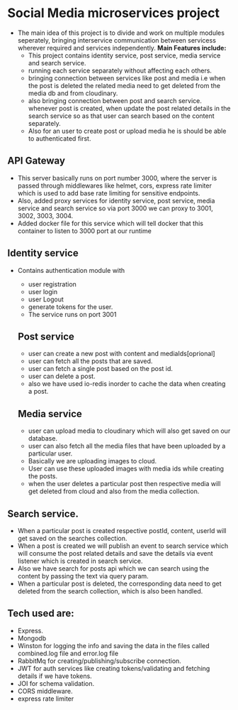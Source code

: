# Social Media microservices project

- The main idea of this project is to divide and work on multiple modules seperately, bringing interservice communication between servicess wherever required and services independently.
  **Main Features include:**
  - This project contains identity service, post service, media service and search service.
  - running each service separately without affecting each others.
  - bringing connection between services like post and media i.e when the post is deleted the related media need to get deleted from the media db and from cloudinary.
  - also bringing connection between post and search service. whenever post is created, when update the post related details in the search service so as that user can search based on the content separately.
  - Also for an user to create post or upload media he is should be able to authenticated first.

## API Gateway

- This server basically runs on port number 3000, where the server is passed through middlewares like helmet, cors, express rate limiter which is used to add base rate limiting for sensitive endpoints.
- Also, added proxy services for identity service, post service, media service and search service
  so via port 3000 we can proxy to 3001, 3002, 3003, 3004.
- Added docker file for this service which will tell docker that this container to listen to 3000 port at our runtime

## Identity service

- Contains authentication module with

  - user registration
  - user login
  - user Logout
  - generate tokens for the user.
  - The service runs on port 3001

  ## Post service

  - user can create a new post with content and mediaIds[oprional]
  - user can fetch all the posts that are saved.
  - user can fetch a single post based on the post id.
  - user can delete a post.
  - also we have used io-redis inorder to cache the data when creating a post.

  ## Media service

  - user can upload media to cloudinary which will also get saved on our database.
  - user can also fetch all the media files that have been uploaded by a particular user.
  - Basically we are uploading images to cloud.
  - User can use these uploaded images with media ids while creating the posts.
  - when the user deletes a particular post then respective media will get deleted from cloud and also from the media collection.

## Search service.

- When a particular post is created respective postId, content, userId will get saved on the searches collection.
- When a post is created we will publish an event to search service which will consume the post related details and save the details via event listener which is created in search service.
- Also we have search for posts api which we can search using the content by passing the text via query param.
- When a particular post is deleted, the corresponding data need to get deleted from the search collection, which is also been handled.

## Tech used are:

- Express.
- Mongodb
- Winston for logging the info and saving the data in the files called combined.log file and error.log file
- RabbitMq for creating/publishing/subscribe connection.
- JWT for auth services like creating tokens/validating and fetching details if we have tokens.
- JOI for schema validation.
- CORS middleware.
- express rate limiter
